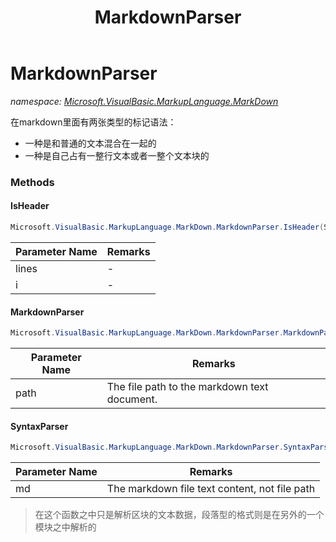 ﻿---
title: MarkdownParser
---

# MarkdownParser
_namespace: [Microsoft.VisualBasic.MarkupLanguage.MarkDown](N-Microsoft.VisualBasic.MarkupLanguage.MarkDown.html)_

在markdown里面有两张类型的标记语法：
 
 + 一种是和普通的文本混合在一起的
 + 一种是自己占有一整行文本或者一整个文本块的



### Methods

#### IsHeader
```csharp
Microsoft.VisualBasic.MarkupLanguage.MarkDown.MarkdownParser.IsHeader(System.String,System.String[],System.Int32@)
```


|Parameter Name|Remarks|
|--------------|-------|
|lines|-|
|i|-|


#### MarkdownParser
```csharp
Microsoft.VisualBasic.MarkupLanguage.MarkDown.MarkdownParser.MarkdownParser(System.String)
```


|Parameter Name|Remarks|
|--------------|-------|
|path|The file path to the markdown text document.|


#### SyntaxParser
```csharp
Microsoft.VisualBasic.MarkupLanguage.MarkDown.MarkdownParser.SyntaxParser(System.String)
```


|Parameter Name|Remarks|
|--------------|-------|
|md|The markdown file text content, not file path|

> 在这个函数之中只是解析区块的文本数据，段落型的格式则是在另外的一个模块之中解析的


